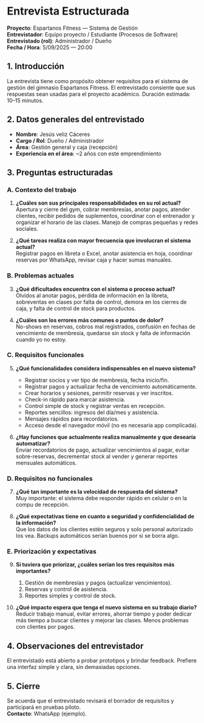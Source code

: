 # Entrevista Estructurada

**Proyecto**: Espartanos Fitness — Sistema de Gestión  
**Entrevistador**: Equipo proyecto / Estudiante (Procesos de Software)  
**Entrevistado (rol)**: Administrador / Dueño  
**Fecha / Hora**: 5/09/2025 — 20:00

## 1. Introducción
La entrevista tiene como propósito obtener requisitos para el sistema de gestión del gimnasio Espartanos Fitness. El entrevistado consiente que sus respuestas sean usadas para el proyecto académico. Duración estimada: 10–15 minutos.

## 2. Datos generales del entrevistado
- **Nombre**: Jesús veliz Cáceres
- **Cargo / Rol**: Dueño / Administrador  
- **Área**: Gestión general y caja (recepción)  
- **Experiencia en el área**: ~2 años con este emprendimiento  

## 3. Preguntas estructuradas

### A. Contexto del trabajo
1. **¿Cuáles son sus principales responsabilidades en su rol actual?**  
   Apertura y cierre del gym, cobrar membresías, anotar pagos, atender clientes, recibir pedidos de suplementos, coordinar con el entrenador y organizar el horario de las clases. Manejo de compras pequeñas y redes sociales.

2. **¿Qué tareas realiza con mayor frecuencia que involucran el sistema actual?**  
   Registrar pagos en libreta o Excel, anotar asistencia en hoja, coordinar reservas por WhatsApp, revisar caja y hacer sumas manuales.

### B. Problemas actuales
3. **¿Qué dificultades encuentra con el sistema o proceso actual?**  
   Olvidos al anotar pagos, pérdida de información en la libreta, sobreventas en clases por falta de control, demora en los cierres de caja, y falta de control de stock para productos.

4. **¿Cuáles son los errores más comunes o puntos de dolor?**  
   No-shows en reservas, cobros mal registrados, confusión en fechas de vencimiento de membresía, quedarse sin stock y falta de información cuando yo no estoy.

### C. Requisitos funcionales
5. **¿Qué funcionalidades considera indispensables en el nuevo sistema?**
   - Registrar socios y ver tipo de membresía, fecha inicio/fin.
   - Registrar pagos y actualizar fecha de vencimiento automáticamente.
   - Crear horarios y sesiones, permitir reservas y ver inscritos.
   - Check-in rápido para marcar asistencia.
   - Control simple de stock y registrar ventas en recepción.
   - Reportes sencillos: ingresos del día/mes y asistencia.
   - Mensajes rápidos para recordatorios.
   - Acceso desde el navegador móvil (no es necesaria app complicada).

6. **¿Hay funciones que actualmente realiza manualmente y que desearía automatizar?**  
   Enviar recordatorios de pago, actualizar vencimientos al pagar, evitar sobre-reservas, decrementar stock al vender y generar reportes mensuales automáticos.

### D. Requisitos no funcionales
7. **¿Qué tan importante es la velocidad de respuesta del sistema?**  
   Muy importante: el sistema debe responder rápido en celular o en la compu de recepción.

8. **¿Qué expectativas tiene en cuanto a seguridad y confidencialidad de la información?**  
   Que los datos de los clientes estén seguros y solo personal autorizado los vea. Backups automáticos serían buenos por si se borra algo.

### E. Priorización y expectativas
9. **Si tuviera que priorizar, ¿cuáles serían los tres requisitos más importantes?**
   1. Gestión de membresías y pagos (actualizar vencimientos).
   2. Reservas y control de asistencia.
   3. Reportes simples y control de stock.

10. **¿Qué impacto espera que tenga el nuevo sistema en su trabajo diario?**  
   Reducir trabajo manual, evitar errores, ahorrar tiempo y poder dedicar más tiempo a buscar clientes y mejorar las clases. Menos problemas con clientes por pagos.

## 4. Observaciones del entrevistador
El entrevistado está abierto a probar prototipos y brindar feedback. Prefiere una interfaz simple y clara, sin demasiadas opciones.

## 5. Cierre
Se acuerda que el entrevistado revisará el borrador de requisitos y participará en pruebas piloto.  
**Contacto**: WhatsApp (ejemplo).

